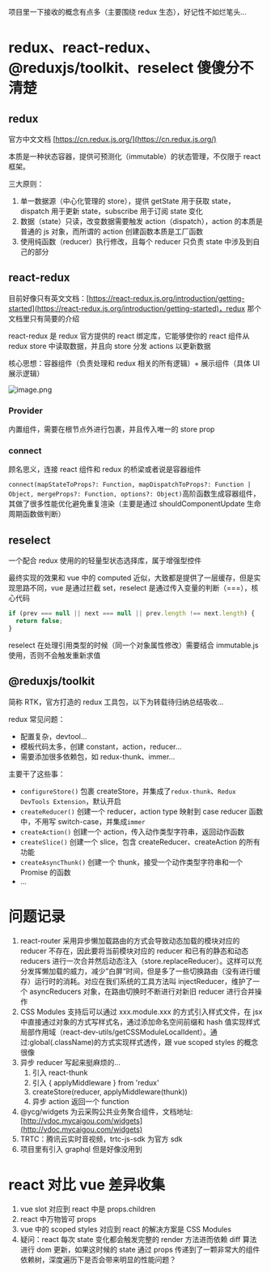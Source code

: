 项目里一下接收的概念有点多（主要围绕 redux 生态），好记性不如烂笔头...

# redux、react-redux、@reduxjs/toolkit、reselect 傻傻分不清楚

## redux

官方中文文档 [https://cn.redux.js.org/](https://cn.redux.js.org/)

本质是一种状态容器，提供可预测化（immutable）的状态管理，不仅限于 react 框架。

三大原则：

1. 单一数据源（中心化管理的 store），提供 getState 用于获取 state，dispatch 用于更新 state，subscribe 用于订阅 state 变化
2. 数据（state）只读，改变数据需要触发 action（dispatch），action 的本质是普通的 js 对象，而所谓的 action 创建函数本质是工厂函数
3. 使用纯函数（reducer）执行修改，且每个 reducer 只负责 state 中涉及到自己的部分

## react-redux

目前好像只有英文文档：[https://react-redux.js.org/introduction/getting-started](https://react-redux.js.org/introduction/getting-started)，redux 那个文档里只有简要的介绍

react-redux 是 redux 官方提供的 react 绑定库，它能够使你的 react 组件从 redux store 中读取数据，并且向 store 分发 actions 以更新数据

核心思想：容器组件（负责处理和 redux 相关的所有逻辑）+ 展示组件（具体 UI 展示逻辑）

![image.png](https://i.loli.net/2021/05/25/YT8rolLNJbPitek.png)

### Provider

内置组件，需要在根节点外进行包裹，并且传入唯一的 store prop

### connect

顾名思义，连接 react 组件和 redux 的桥梁或者说是容器组件

`connect(mapStateToProps?: Function, mapDispatchToProps?: Function | Object, mergeProps?: Function, options?: Object)`高阶函数生成容器组件，其做了很多性能优化避免重复渲染（主要是通过 shouldComponentUpdate 生命周期函数做判断）

## reselect

一个配合 redux 使用的的轻量型状态选择库，属于增强型控件

最终实现的效果和 vue 中的 computed 近似，大致都是提供了一层缓存，但是实现思路不同，vue 是通过拦截 set，reselect 是通过传入变量的判断（===），核心代码

```jsx
if (prev === null || next === null || prev.length !== next.length) {
  return false;
}
```

reselect 在处理引用类型的时候（同一个对象属性修改）需要结合 immutable.js 使用，否则不会触发重新求值

## @reduxjs/toolkit

简称 RTK，官方打造的 redux 工具包，以下为转载待归纳总结吸收...

redux 常见问题：

- 配置复杂，devtool...
- 模板代码太多，创建 constant，action，reducer...
- 需要添加很多依赖包，如 redux-thunk、immer...

主要干了这些事：

- `configureStore()` 包裹 createStore，并集成了`redux-thunk`、`Redux DevTools Extension`，默认开启
- `createReducer()` 创建一个 reducer，action type 映射到 case reducer 函数中，不用写 switch-case，并集成`immer`
- `createAction()` 创建一个 action，传入动作类型字符串，返回动作函数
- `createSlice()` 创建一个 slice，包含 createReducer、createAction 的所有功能
- `createAsyncThunk()` 创建一个 thunk，接受一个动作类型字符串和一个 Promise 的函数
- ...

# 问题记录

1. react-router 采用异步懒加载路由的方式会导致动态加载的模块对应的 reducer 不存在，因此要将当前模块对应的 reducer 和已有的静态和动态 reducers 进行一次合并然后动态注入（store.replaceReducer）。这样可以充分发挥懒加载的威力，减少”白屏“时间，但是多了一些切换路由（没有进行缓存）运行时的消耗。对应在我们系统的工具方法叫 injectReducer，维护了一个 asyncReducers 对象，在路由切换时不断进行对新旧 reducer 进行合并操作
2. CSS Modules 支持后可以通过 xxx.module.xxx 的方式引入样式文件，在 jsx 中直接通过对象的方式写样式名，通过添加命名空间前缀和 hash 值实现样式局部作用域（react-dev-utils/getCSSModuleLocalIdent）。通过:global(.className)的方式实现样式透传，跟 vue scoped styles 的概念很像
3. 异步 reducer 写起来挺麻烦的...
   1. 引入 react-thunk
   2. 引入 { applyMiddleware } from 'redux'
   3. createStore(reducer, applyMiddleware(thunk))
   4. 异步 action 返回一个 function
4. @ycg/widgets 为云采购公共业务聚合组件，文档地址:[http://vdoc.mycaigou.com/widgets](http://vdoc.mycaigou.com/widgets)
5. TRTC：腾讯云实时音视频，trtc-js-sdk 为官方 sdk
6. 项目里有引入 graphql 但是好像没用到

# react 对比 vue 差异收集

1. vue slot 对应到 react 中是 props.children
2. react 中万物皆可 props
3. vue 中的 scoped styles 对应到 react 的解决方案是 CSS Modules
4. 疑问：react 每次 state 变化都会触发完整的 render 方法进而依赖 diff 算法进行 dom 更新，如果这时候的 state 通过 props 传递到了一颗非常大的组件依赖树，深度遍历下是否会带来明显的性能问题？
